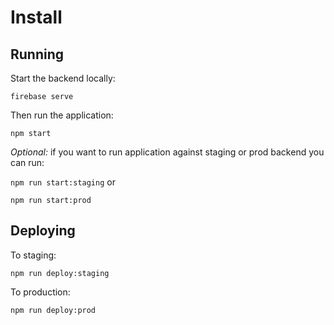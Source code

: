
# Install

## Running

Start the backend locally:

`firebase serve` 

Then run the application:

`npm start`

*Optional:* if you want to run application against staging or prod backend you can run:

 `npm run start:staging` or

 `npm run start:prod`



## Deploying

To staging:

 `npm run deploy:staging` 

To production:

`npm run deploy:prod`